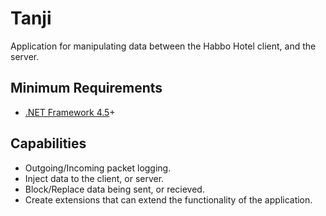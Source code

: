 # Tanji
Application for manipulating data between the Habbo Hotel client, and the server.

## Minimum Requirements
* [.NET Framework 4.5](https://www.microsoft.com/en-us/download/details.aspx?id=30653)+

## Capabilities
* Outgoing/Incoming packet logging.
* Inject data to the client, or server.
* Block/Replace data being sent, or recieved.
* Create extensions that can extend the functionality of the application.